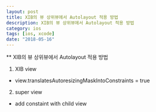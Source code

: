 ```yaml
---
layout: post
title: XIB의 뷰 상위뷰에서 Autolayout 적용 방법
description: XIB의 뷰 상위뷰에서 Autolayout 적용 방법
category: ios
tags: [ios, xcode]
date: "2018-05-16"
---
```


** XIB의 뷰 상위뷰에서 Autolayout 적용 방법

1. XIB view
- view.translatesAutoresizingMaskIntoConstraints = true

2. super view
- add constaint with child view
